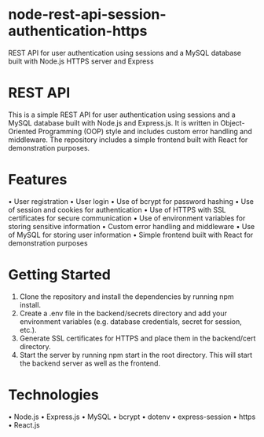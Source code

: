 # node-rest-api-session-authentication-https
REST API for user authentication using sessions and a MySQL database built with Node.js HTTPS server and Express

# REST API
This is a simple REST API for user authentication using sessions and a MySQL database built with Node.js and Express.js. It is written in Object-Oriented Programming (OOP) style and includes custom error handling and middleware. The repository includes a simple frontend built with React for demonstration purposes.

# Features
•	User registration
•	User login
•	Use of bcrypt for password hashing
•	Use of session and cookies for authentication
•	Use of HTTPS with SSL certificates for secure communication
•	Use of environment variables for storing sensitive information
•	Custom error handling and middleware
•	Use of MySQL for storing user information
•	Simple frontend built with React for demonstration purposes

# Getting Started
1.	Clone the repository and install the dependencies by running npm install.
2.	Create a .env file in the backend/secrets directory and add your environment variables (e.g. database credentials, secret for session, etc.).
3.	Generate SSL certificates for HTTPS and place them in the backend/cert directory.
4.	Start the server by running npm start in the root directory. This will start the backend server as well as the frontend.

# Technologies
•	Node.js
•	Express.js
•	MySQL
•	bcrypt
•	dotenv
•	express-session
•	https
•	React.js
